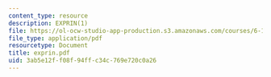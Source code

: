 ```yaml
---
content_type: resource
description: EXPRIN(1)
file: https://ol-ocw-studio-app-production.s3.amazonaws.com/courses/6-111-introductory-digital-systems-laboratory-fall-2002/3ab5e12ff08f94ffc34c769e720c0a26_exprin.pdf
file_type: application/pdf
resourcetype: Document
title: exprin.pdf
uid: 3ab5e12f-f08f-94ff-c34c-769e720c0a26
---
```

